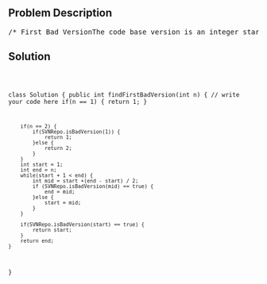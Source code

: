 <!--
<style>
  body { font-family: Arial, sans-serif; }
  .container { max-width: 700px; margin: 0 auto; padding: 10px; }
  .comment-block { background-color: #f9f9f9; padding: 10px; border-left: 5px solid #ccc; overflow-wrap: break-word; white-space: pre-wrap; }
  .code-block { background-color: #f4f4f4; padding: 10px; border: 1px solid #ddd; overflow-wrap: break-word; white-space: pre-wrap; }
</style>
-->

<div class='container'>
<h2>Problem Description</h2>
<div class='comment-block'>
<pre>
/* First Bad VersionThe code base version is an integer start from 1 to n. One day, someone committed a bad version inthe code case,so it caused this version and the following versions are all failed in the unit tests. Find thefirst bad version.You can call isBadVersion to help you determine which version is the first bad one.The details interface can be found in the code's annotation part.NoticePlease read the annotation in code area to get the correct way to call isBadVersion in differentlanguage.For example, Java is SVNRepo.isBadVersion(v)ExampleGiven n = 5:isBadVersion(3) -> falseisBadVersion(5) -> trueisBadVersion(4) -> true*//** * public class SVNRepo { *     public static boolean isBadVersion(int k); * } * you can use SVNRepo.isBadVersion(k) to judge whether * the kth code version is bad or not.*/    /**     * @param n: An integers.     * @return: An integer which is the first bad version.     */</pre>
</div>

<h2>Solution</h2>
<div class='code-block'>
<pre><code class='language-java'>

class Solution {
    public int findFirstBadVersion(int n) {
        // write your code here
        if(n == 1) {
            return 1;
        }
        
        if(n == 2) {
            if(SVNRepo.isBadVersion(1)) {
                return 1;
            }else {
                return 2;
            }
        }
        int start = 1;
        int end = n;
        while(start + 1 < end) {
            int mid = start +(end - start) / 2;
            if (SVNRepo.isBadVersion(mid) == true) {
                end = mid;
            }else {
                start = mid;
            }
        }
        
        if(SVNRepo.isBadVersion(start) == true) {
            return start;
        }
        return end;
    }
}
</code></pre>
</div>
</div>
